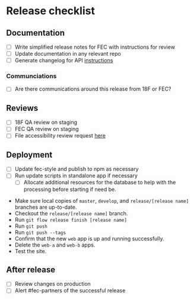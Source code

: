 # Release checklist

## Documentation
- [ ] Write simplified release notes for FEC with instructions for review
- [ ] Update documentation in any relevant repo
- [ ] Generate changelog for API [instructions](https://github.com/18F/openFEC/blob/develop/README.md)

### Communciations
- [ ] Are there communications around this release from 18F or FEC?

## Reviews
- [ ] 18F QA review on staging
- [ ] FEC QA review on staging
- [ ] File accessibility review request [here](https://github.com/18F/Accessibility_Reviews/issues/new)

## Deployment
- [ ] Update fec-style and publish to npm as necessary
- [ ] Run update scripts in standalone app if necessary
  - [ ] Allocate additional resources for the database to help with the processing before starting if need be.
- Make sure local copies of `master`, `develop`, and `release/[release name]` branches are up-to-date.
- Checkout the `release/[release name]` branch.
- Run `git flow release finish [release name]`
- Run `git push`
- Run `git push --tags`
- Confirm that the new `web` app is up and running successfully.
- Delete the `web-a` and `web-b` apps.
- Test the site.

## After release
- [ ] Review changes on production
- [ ] Alert #fec-partners of the successful release
